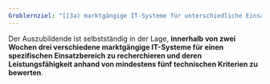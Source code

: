 ```yaml
---
Groblernziel: "[[3a) marktgängige IT-Systeme für unterschiedliche Einsatzbereiche hinsichtlich Leistungsfähigkeit, Wirtschaftlichkeit und Barrierefreiheit beurteilen]]"
---
```

Der Auszubildende ist selbstständig in der Lage, **innerhalb von zwei Wochen drei verschiedene marktgängige IT-Systeme für einen spezifischen Einsatzbereich zu recherchieren und deren Leistungsfähigkeit anhand von mindestens fünf technischen Kriterien zu bewerten**.